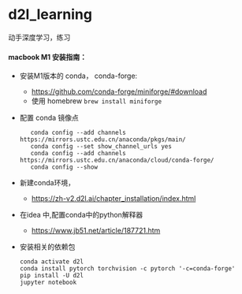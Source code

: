 # d2l_learning

动手深度学习，练习

#### macbook M1 安装指南：

* 安装M1版本的 conda， conda-forge:
    * https://github.com/conda-forge/miniforge/#download
    * 使用 homebrew `brew install miniforge`


* 配置 conda 镜像点
     ```shell
        conda config --add channels https://mirrors.ustc.edu.cn/anaconda/pkgs/main/
        conda config --set show_channel_urls yes
        conda config --add channels https://mirrors.ustc.edu.cn/anaconda/cloud/conda-forge/
        conda config --show
     ```

* 新建conda环境，
    * https://zh-v2.d2l.ai/chapter_installation/index.html


* 在idea 中,配置conda中的python解释器
    * https://www.jb51.net/article/187721.htm


* 安装相关的依赖包
    ```shell
    conda activate d2l
    conda install pytorch torchvision -c pytorch '-c=conda-forge'
    pip install -U d2l
    jupyter notebook
    ```